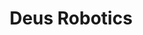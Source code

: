 ---
layout: startup_page
title: "Deus Robotics"
id: "deusrobotics.com"
permalink: "/deusroboticsdeusrobotics.com04172025/"
website: "https://deusrobotics.com/"
funding_round: "Seed"
funding_amount: "$3M"
investors: "U.Venture, 1991 Ventures, SID Venture Partners, Sigma Software Labs, SD Capital"
about: "Deus Robotics provides an AI-powered platform for integrating and optimizing warehouse robots from various manufacturers. Their solution enhances operational efficiency by creating a unified system, eliminating the need for costly individual robot integrations and making automation accessible to mid-sized warehouses. This allows for flexible automation and improved efficiency in warehouse operations."
markets: "Warehouse Automation, Robotics, AI, Software Development Applications, Automation/Workflow Software"
hq: "Kyiv, Ukraine"
founded_year: "2019"
linkedin: "https://www.linkedin.com/company/deusrobotics"
twitter: "https://twitter.com/deusrobotics"
instagram: ""
facebook: "https://www.facebook.com/deusrobotics"
crunchbase: "https://www.crunchbase.com/organization/deus-robotics"
pitchbook: "https://pitchbook.com/profiles/company/512606-98"

# SEO Optimization
meta_title: "Deus Robotics - Seed Funding ($3M)"
meta_description: "Deus Robotics, Deus Robotics provides an AI-powered platform for integrating and optimizing warehouse robots from various manufacturers. Their solution enhances oper..."
meta_keywords: "Deus Robotics, Warehouse Automation, Robotics, AI, Software Development Applications, Automation/Workflow Software, Seed funding"
canonical_url: "https://pkprojectstartups.github.io/projectstartups.com/deusroboticsdeusrobotics.com04172025/"
---